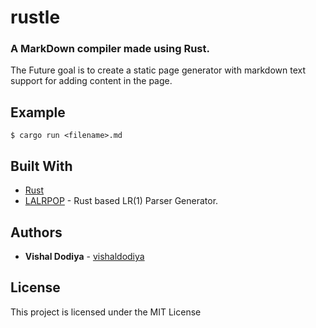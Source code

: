 # rustle

### A MarkDown compiler made using Rust.
The Future goal is to create a static page generator with markdown text support for adding content in the page.

## Example

```
$ cargo run <filename>.md
```

## Built With
* [Rust](https://www.rust-lang.org/)
* [LALRPOP](https://github.com/lalrpop/lalrpop) - Rust based LR(1) Parser Generator.

## Authors

* **Vishal Dodiya** - [vishaldodiya](https://github.com/vishaldodiya)

## License

This project is licensed under the MIT License

